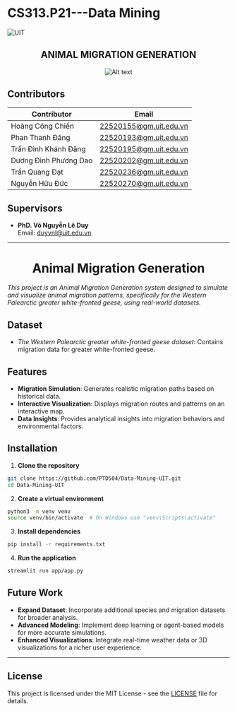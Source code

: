 # CS313.P21---Data Mining
![UIT](https://img.shields.io/badge/from-UIT%20VNUHCM-blue?style=for-the-badge&link=https%3A%2F%2Fwww.uit.edu.vn%2F)

 <h2 align="center"> ANIMAL MIGRATION GENERATION </h2>

<p align="center">
  <img src="https://en.uit.edu.vn/sites/vi/files/banner_en.png" alt="Alt text">
</p>

## Contributors

| Contributor           | Email                         |
|-----------------------|-------------------------------|
| Hoàng Công Chiến       | [22520155@gm.uit.edu.vn](mailto:22520155@gm.uit.edu.vn) |
| Phan Thanh Đăng       | [22520193@gm.uit.edu.vn](mailto:22520193@gm.uit.edu.vn) |
| Trần Đình Khánh Đăng | [22520195@gm.uit.edu.vn](mailto:22520195@gm.uit.edu.vn) |
| Dương Đình Phương Dao | [22520202@gm.uit.edu.vn](mailto:22520202@gm.uit.edu.vn) |
| Trần Quang Đạt        | [22520236@gm.uit.edu.vn](mailto:22520236@gm.uit.edu.vn) |
| Nguyễn Hữu Đức        | [22520270@gm.uit.edu.vn](mailto:22520270@gm.uit.edu.vn) |

## Supervisors  
- **PhD. Võ Nguyễn Lê Duy**  
  Email: [duyvnl@uit.edu.vn](mailto:tiendv@uit.edu.vn)

---

<h1 align="center">Animal Migration Generation</h1>

*This project is an Animal Migration Generation system designed to simulate and visualize animal migration patterns, specifically for the Western Palearctic greater white-fronted geese, using real-world datasets.*

## Dataset

- *The Western Palearctic greater white-fronted geese dataset*: Contains migration data for greater white-fronted geese.

## Features

- **Migration Simulation**: Generates realistic migration paths based on historical data.
- **Interactive Visualization**: Displays migration routes and patterns on an interactive map.
- **Data Insights**: Provides analytical insights into migration behaviors and environmental factors.

## Installation

1. **Clone the repository**

```bash
git clone https://github.com/PTD504/Data-Mining-UIT.git
cd Data-Mining-UIT
```


2. **Create a virtual environment**
```bash
python3 -m venv venv
source venv/bin/activate  # On Windows use "venv\Scripts\activate"
```


3. **Install dependencies**
```bash
pip install -r requirements.txt
```


4. **Run the application**
```bash
streamlit run app/app.py
```

## Future Work

- **Expand Dataset**: Incorporate additional species and migration datasets for broader analysis.
- **Advanced Modeling**: Implement deep learning or agent-based models for more accurate simulations.
- **Enhanced Visualizations**: Integrate real-time weather data or 3D visualizations for a richer user experience.

---

## License
This project is licensed under the MIT License - see the [LICENSE](LICENSE) file for details.

